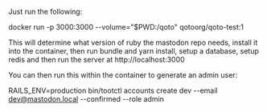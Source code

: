 Just run the following:

docker run -p 3000:3000 --volume="$PWD:/qoto" qotoorg/qoto-test:1

This will determine what version of ruby the mastodon repo needs, install it into the container, then run bundle and yarn install, setup a database, setup redis and then run the server at http://localhost:3000

You can then run this within the container to generate an admin user:

RAILS_ENV=production bin/tootctl accounts create dev --email dev@mastodon.local --confirmed --role admin
